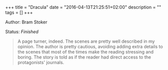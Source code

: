 +++
title = "Dracula"
date = "2016-04-13T21:25:51+02:00"
description = ""
tags = []
+++

Author: Bram Stoker

Status: _Finished_

> A page turner, indeed. The scenes are pretty well described in my opinion.
The author is pretty cautious, avoiding adding extra details to the scenes
that most of the times make the reading stressing and boring.
The story is told as if the reader had direct access to the protagonists'
journals.
